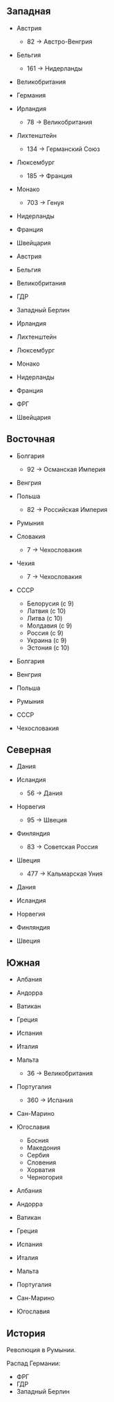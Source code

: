 ## Западная

*   Австрия
    *   82 -> Австро-Венгрия
*   Бельгия
    *   161 -> Нидерланды
*   Великобритания
*   Германия
*   Ирландия
    *   78 -> Великобритания
*   Лихтенштейн
    *   134 -> Германский Союз
*   Люксембург
    *   185 -> Франция
*   Монако
    *   703 -> Генуя
*   Нидерланды
*   Франция
*   Швейцария

*   Австрия
*   Бельгия
*   Великобритания
*   ГДР
*   Западный Берлин
*   Ирландия
*   Лихтенштейн
*   Люксембург
*   Монако
*   Нидерланды
*   Франция
*   ФРГ
*   Швейцария

## Восточная

*   Болгария
    *   92 -> Османская Империя
*   Венгрия
*   Польша
    *   82 -> Российская Империя
*   Румыния
*   Словакия
    *   7 -> Чехословакия
*   Чехия
    *   7 -> Чехословакия

*   СССР
    *   Белорусия (с 9)
    *	Латвия (с 10)
    *	Литва (с 10)   
    *   Молдавия (с 9)
    *   Россия (с 9)
    *   Украина (с 9)
    *	Эстония (с 10)

*   Болгария
*   Венгрия
*   Польша
*   Румыния
*   СССР
*   Чехословакия

## Северная

*   Дания
*   Исландия
    *   56 -> Дания
*   Норвегия
    *   95 -> Швеция
*   Финляндия
    *   83 -> Советская Россия
*   Швеция
    *   477 -> Кальмарская Уния

*   Дания
*   Исландия
*   Норвегия
*   Финляндия
*   Швеция

## Южная

*   Албания
*   Андорра
*   Ватикан
*   Греция

*   Испания
*   Италия
*   Мальта
    *   36 -> Великобритания
*   Португалия
    *   360 -> Испания
*   Сан-Марино
*   Югославия
    *   Босния
    *   Македония
    *   Сербия
    *   Словения
    *   Хорватия
    *   Черногория

*   Албания
*   Андорра
*   Ватикан
*   Греция
*   Испания
*   Италия
*   Мальта
*   Португалия
*   Сан-Марино
*   Югославия

## История

Революция в Румынии.

Распад Германии:

*   ФРГ
*   ГДР
*   Западный Берлин
